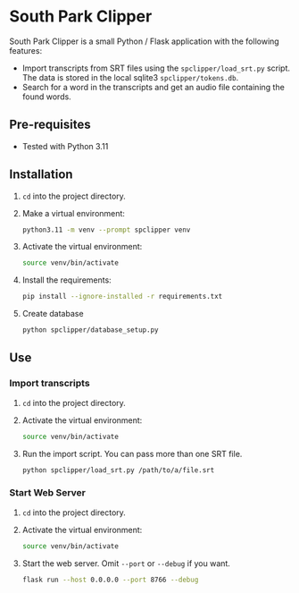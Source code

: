 # South Park Clipper

South Park Clipper is a small Python / Flask application with the following features:

* Import transcripts from SRT files using the `spclipper/load_srt.py` script. The data is stored in the local sqlite3 `spclipper/tokens.db`.
* Search for a word in the transcripts and get an audio file containing the found words.

## Pre-requisites

* Tested with Python 3.11

## Installation

1. `cd` into the project directory.
1. Make a virtual environment:

    ```bash
    python3.11 -m venv --prompt spclipper venv
    ```

1. Activate the virtual environment:

    ```bash
    source venv/bin/activate
    ```

1. Install the requirements:

    ```bash
    pip install --ignore-installed -r requirements.txt
    ```

1. Create database

    ```bash
    python spclipper/database_setup.py
    ```

## Use

### Import transcripts

1. `cd` into the project directory.
1. Activate the virtual environment:

    ```bash
    source venv/bin/activate
    ```

1. Run the import script. You can pass more than one SRT file.

    ```bash
    python spclipper/load_srt.py /path/to/a/file.srt
    ```

### Start Web Server

1. `cd` into the project directory.
1. Activate the virtual environment:

    ```bash
    source venv/bin/activate
    ```

1. Start the web server. Omit `--port` or `--debug` if you want.

    ```bash
    flask run --host 0.0.0.0 --port 8766 --debug
    ```
